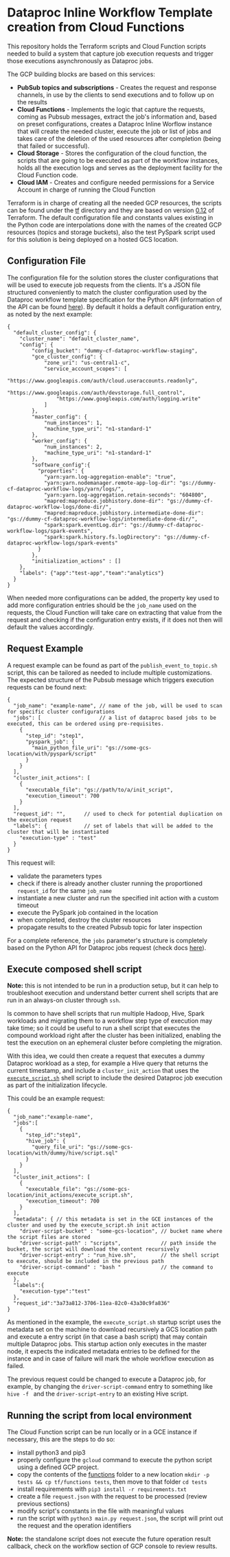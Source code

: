 # Dataproc Inline Workflow Template creation from Cloud Functions

This repository holds the Terraform scripts and Cloud Function scripts needed to build a system that capture job execution requests and trigger those executions asynchronously as Dataproc jobs.

The GCP building blocks are based on this services:
 * __PubSub topics and subscriptions__ - Creates the request and response channels, in use by the clients to send executions and to follow up on the results
 * __Cloud Functions__                 - Implements the logic that capture the requests, coming as Pubsub messages, extract the job's information and, based on preset configurations, creates a Dataproc Inline Worflow instance that will create the needed cluster, execute the job or list of jobs and takes care of the deletion of the used resources after completion (being that failed or successful).
 * __Cloud Storage__                   - Stores the configuration of the cloud function, the scripts that are going to be executed as part of the workflow instances, holds all the execution logs and serves as the deployment facility for the Cloud Function code.
 * __Cloud IAM__                       - Creates and configure needed permissions for a Service Account in charge of running the Cloud Function

Terraform is in charge of creating all the needed GCP resources, the scripts can be found under the [tf](tf) directory and they are based on version [0.12](https://www.terraform.io/upgrade-guides/0-12.html) of Terraform. The default configuration file and constants values existing in the Python code are interpolations done with the names of the created GCP resources (topics and storage buckets), also the test PySpark script used for this solution is being deployed on a hosted GCS location.

## Configuration File

The configuration file for the solution stores the cluster configurations that will be used to execute job requests from the clients. It's a JSON file structured conveniently to match the cluster configuration used by the Dataproc workflow template specification for the Python API (information of the API can be found [here](https://googleapis.dev/python/dataproc/latest/_modules/google/cloud/dataproc_v1/gapic/workflow_template_service_client.html#WorkflowTemplateServiceClient.instantiate_inline_workflow_template)). By default it holds a default configuration entry, as noted by the next example:  
```
{
  "default_cluster_config": {
    "cluster_name": "default_cluster_name",
    "config": {
        "config_bucket": "dummy-cf-dataproc-workflow-staging",
        "gce_cluster_config": {
            "zone_uri": "us-central1-c",
            "service_account_scopes": [
                "https://www.googleapis.com/auth/cloud.useraccounts.readonly",
                "https://www.googleapis.com/auth/devstorage.full_control",
                "https://www.googleapis.com/auth/logging.write"
            ]
        },
        "master_config": {
            "num_instances": 1,
            "machine_type_uri": "n1-standard-1"
        },
        "worker_config": {
            "num_instances": 2,
            "machine_type_uri": "n1-standard-1"
        },
        "software_config":{
          "properties": {
            "yarn:yarn.log-aggregation-enable": "true",
            "yarn:yarn.nodemanager.remote-app-log-dir": "gs://dummy-cf-dataproc-workflow-logs/yarn/logs/",
            "yarn:yarn.log-aggregation.retain-seconds": "604800",
            "mapred:mapreduce.jobhistory.done-dir": "gs://dummy-cf-dataproc-workflow-logs/done-dir/",
            "mapred:mapreduce.jobhistory.intermediate-done-dir": "gs://dummy-cf-dataproc-workflow-logs/intermediate-done-dir/",
            "spark:spark.eventLog.dir": "gs://dummy-cf-dataproc-workflow-logs/spark-events",
            "spark:spark.history.fs.logDirectory": "gs://dummy-cf-dataproc-workflow-logs/spark-events"
          }
        },
        "initialization_actions" : []
    },
    "labels": {"app":"test-app","team":"analytics"}
  }
}
```
When needed more configurations can be added, the property key used to add more configuration entries should be the `job_name` used on the requests, the Cloud Function will take care on extracting that value from the request and checking if the configuration entry exists, if it does not then will default the values accordingly.

## Request Example

A request example can be found as part of the `publish_event_to_topic.sh` script, this can be tailored as needed to include multiple customizations. The expected structure of the Pubsub message which triggers execution requests can be found next:
```
{
  "job_name": "example-name", // name of the job, will be used to scan for specific cluster configurations
  "jobs": [                   // a list of dataproc based jobs to be executed, this can be ordered using pre-requisites.
    {
      "step_id": "step1",
      "pyspark_job": {
        "main_python_file_uri": "gs://some-gcs-location/with/pyspark/script"
      }
    }
  ],
  "cluster_init_actions": [
    {
      "executable_file": "gs://path/to/a/init_script",
      "execution_timeout": 700
    }
  ],
  "request_id": "",      // used to check for potential duplication on the execution request
  "labels": {            // set of labels that will be added to the cluster that will be instantiated
    "execution-type" : "test"
  }
}
```
This request will:
  * validate the parameters types
  * check if there is already another cluster running the proportioned `request_id` for the same `job_name`
  * instantiate a new cluster and run the specified init action with a custom timeout
  * execute the PySpark job contained in the location
  * when completed, destroy the cluster resources
  * propagate results to the created Pubsub topic for later inspection

For a complete reference, the `jobs` parameter's structure is completely based on the Python API for Dataproc jobs request (check docs [here](https://cloud.google.com/dataproc/docs/reference/rpc/google.cloud.dataproc.v1beta2#orderedjob)).

## Execute composed shell script

__Note:__ this is not intended to be run in a production setup, but it can help to troubleshoot execution and understand better current shell scripts that are run in an always-on cluster through `ssh`.

Is common to have shell scripts that run multiple Hadoop, Hive, Spark workloads and migrating them to a workflow step type of execution may take time; so it could be useful to run a shell script that executes the compound workload right after the cluster has been initialized, enabling the test the execution on an ephemeral cluster before completing the migration.

With this idea, we could then create a request that executes a dummy Dataproc workload as a step, for example a Hive query that returns the current timestamp, and include a `cluster_init_action` that uses the [`execute_script.sh`](tf/scripts/init_actions/execute_script.sh) shell script to include the desired Dataproc job execution as part of the initialization lifecycle.

This could be an example request:
```
{
  "job_name":"example-name",
  "jobs":[
    {
      "step_id":"step1",
      "hive_job": {
        "query_file_uri": "gs://some-gcs-location/with/dummy/hive/script.sql"
      }
    }
  ],
  "cluster_init_actions": [
    {
      "executable_file": "gs://some-gcs-location/init_actions/execute_script.sh",
      "execution_timeout": 700
    }
  ],
  "metadata": { // this metadata is set in the GCE instances of the cluster and used by the execute_script.sh init action
    "driver-script-bucket" : "some-gcs-location", // bucket name where the script files are stored
    "driver-script-path" : "scripts",             // path inside the bucket, the script will download the content recursively
    "driver-script-entry" : "run_hive.sh",        // the shell script to execute, should be included in the previous path
    "driver-script-command" : "bash "             // the command to execute
  },
  "labels":{
    "execution-type":"test"
  },
  "request_id":"3a73a812-3706-11ea-82c0-43a30c9fa836"
}
```

As mentioned in the example, the `execute_script.sh` startup script uses the metadata set on the machine to download recursively a GCS location path and execute a entry script (in that case a bash script) that may contain multiple Dataproc jobs. This startup action only executes in the master node, it expects the indicated metadata entries to be defined for the instance and in case of failure will mark the whole workflow execution as failed.

The previous request could be changed to execute a Dataproc job, for example, by changing the `driver-script-command` entry to something like `hive -f ` and the `driver-script-entry` to an existing Hive script.

## Running the script from local environment

The Cloud Function script can be run locally or in a GCE instance if necessary, this are the steps to do so:
* install python3 and pip3
* properly configure the `gcloud` command to execute the python script using a defined GCP project.
* copy the contents of the [functions](/tf/functions) folder to a new location `mkdir -p tests && cp tf/functions tests`, then move to that folder `cd tests`
* install requirements with `pip3 install -r requirements.txt`
* create a file `request.json` with the request to be processed (review previous sections)
* modify script's constants in the file with meaningful values
* run the script with `python3 main.py request.json`, the script will print out the request and the operation identifiers

__Note:__ the standalone script does not execute the future operation result callback, check on the workflow section of GCP console to review results.

